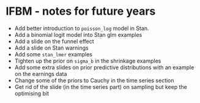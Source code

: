 # IFBM - notes for future years

- Add better introduction to `poisson_log` model in Stan. 
- Add a binomial logit model into Stan glm examples
- Add a slide on the funnel effect
- Add a slide on Stan warnings
- Add some `stan_lmer` examples
- Tighten up the prior on `sigma_b` in the shrinkage examples
- Add some extra slides on prior predictive distributions with an example on the earnings data
- Change some of the priors to Cauchy in the time series section
- Get rid of the slide (in the time series part) on sampling but keep the optimising bit
